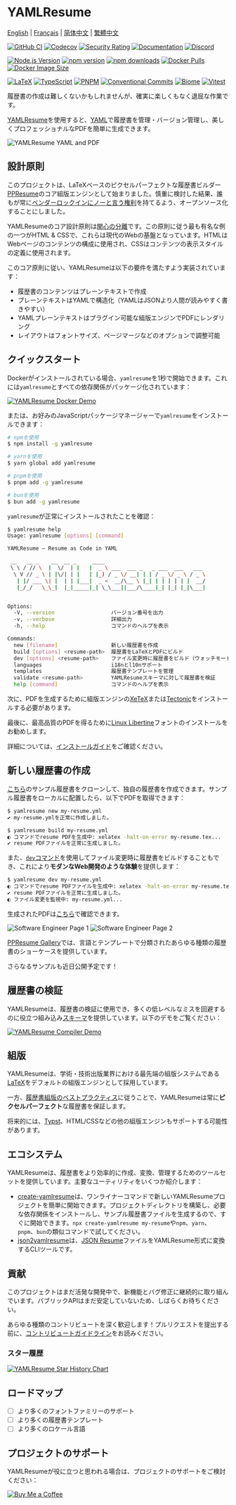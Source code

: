 # YAMLResume

[English](./README.md) | [Français](./README-fr.md) | [简体中文](./README-zh-cn.md) | [繁體中文](./README-zh-tw.md)

<!-- Build, Quality & Docs -->
[![GitHub CI](https://github.com/yamlresume/yamlresume/workflows/test/badge.svg)](https://github.com/yamlresume/yamlresume/actions/workflows/test.yml)
[![Codecov](https://img.shields.io/codecov/c/github/yamlresume/yamlresume?style=flat-square&logo=codecov)](https://codecov.io/gh/yamlresume/yamlresume)
[![Security Rating](https://img.shields.io/badge/Security-A+-brightgreen?style=flat-square&logo=shield)](https://github.com/yamlresume/yamlresume/security)
[![Documentation](https://img.shields.io/badge/docs-yamlresume.dev-blue?style=flat-square&logo=gitbook)](https://yamlresume.dev)
[![Discord](https://img.shields.io/discord/1371488902023479336?style=flat-square&logo=discord&color=5865F2)](https://discord.gg/9SyT7mVV4K)

<!-- Package & Distribution -->
[![Node.js Version](https://img.shields.io/node/v/yamlresume.svg?style=flat-square&logo=node.js&color=339933)](https://nodejs.org/)
[![npm version](https://img.shields.io/npm/v/yamlresume.svg?style=flat-square&logo=npm)](https://www.npmjs.com/package/yamlresume)
[![npm downloads](https://img.shields.io/npm/dm/yamlresume.svg?style=flat-square&logo=npm&color=CB3837)](https://www.npmjs.com/package/yamlresume)
[![Docker Pulls](https://img.shields.io/docker/pulls/yamlresume/yamlresume.svg?style=flat-square&logo=docker)](https://hub.docker.com/r/yamlresume/yamlresume)
[![Docker Image Size](https://img.shields.io/docker/image-size/yamlresume/yamlresume/latest.svg?style=flat-square&logo=docker&color=2496ED)](https://hub.docker.com/r/yamlresume/yamlresume)

<!-- Technology Stack -->
[![LaTeX](https://img.shields.io/badge/LaTeX-Typesetting-008080?style=flat-square&logo=latex)](https://www.latex-project.org/)
[![TypeScript](https://img.shields.io/badge/TypeScript-5.0+-blue?style=flat-square&logo=typescript)](https://www.typescriptlang.org/)
[![PNPM](https://img.shields.io/badge/PNPM-Workspace-orange?style=flat-square&logo=pnpm)](https://pnpm.io/)
[![Conventional Commits](https://img.shields.io/badge/Conventional%20Commits-1.0.0-FE5196?style=flat-square&logo=conventionalcommits)](https://conventionalcommits.org)
[![Biome](https://img.shields.io/badge/Biome-Linted-60a5fa?style=flat-square&logo=biome)](https://biomejs.dev/)
[![Vitest](https://img.shields.io/badge/Vitest-Tested-6E9F18?style=flat-square&logo=vitest)](https://vitest.dev/)


履歴書の作成は難しくないかもしれませんが、確実に楽しくもなく退屈な作業です。

[YAMLResume](https://yamlresume.dev)を使用すると、[YAML](https://yaml.org/)で履歴書を管理・バージョン管理し、美しくプロフェッショナルなPDFを簡単に生成できます。

![YAMLResume YAML and PDF](./docs/static/images/yamlresume-yaml-and-pdf.webp)

## 設計原則

このプロジェクトは、LaTeXベースのピクセルパーフェクトな履歴書ビルダー[PPResume](https://ppresume.com/?ref=yamlresume)のコア組版エンジンとして始まりました。慎重に検討した結果、誰もが常に[ベンダーロックインにノーと言う権利](https://blog.ppresume.com/posts/no-vendor-lock-in)を持てるよう、オープンソース化することにしました。

YAMLResumeのコア設計原則は[関心の分離](https://ja.wikipedia.org/wiki/%E9%96%A2%E5%BF%83%E3%81%AE%E5%88%86%E9%9B%A2)です。この原則に従う最も有名な例の一つがHTML & CSSで、これらは現代のWebの基盤となっています。HTMLはWebページのコンテンツの構成に使用され、CSSはコンテンツの表示スタイルの定義に使用されます。

このコア原則に従い、YAMLResumeは以下の要件を満たすよう実装されています：

- 履歴書のコンテンツはプレーンテキストで作成
- プレーンテキストはYAMLで構造化（YAMLはJSONより人間が読みやすく書きやすい）
- YAMLプレーンテキストはプラグイン可能な組版エンジンでPDFにレンダリング
- レイアウトはフォントサイズ、ページマージなどのオプションで調整可能

## クイックスタート

Dockerがインストールされている場合、`yamlresume`を1秒で開始できます。これには`yamlresume`とすべての依存関係がパッケージ化されています：

[![YAMLResume Docker Demo](https://asciinema.org/a/722057.svg)](https://asciinema.org/a/722057)

または、お好みのJavaScriptパッケージマネージャーで`yamlresume`をインストールできます：

```bash
# npmを使用
$ npm install -g yamlresume

# yarnを使用
$ yarn global add yamlresume

# pnpmを使用
$ pnpm add -g yamlresume

# bunを使用
$ bun add -g yamlresume
```

`yamlresume`が正常にインストールされたことを確認：

```bash
$ yamlresume help
Usage: yamlresume [options] [command]

YAMLResume — Resume as Code in YAML

 __   __ _    __  __ _     ____
 \ \ / // \  |  \/  | |   |  _ \ ___  ___ _   _ ___  ___   ___
  \ V // _ \ | |\/| | |   | |_) / _ \/ __| | | / _ \/ _ \ / _ \
   | |/ ___ \| |  | | |___|  _ <  __/\__ \ |_| | | | | | |  __/
   |_/_/   \_\_|  |_|_____|_| \_\___||___/\____|_| |_| |_|\___|


Options:
  -V, --version                  バージョン番号を出力
  -v, --verbose                  詳細出力
  -h, --help                     コマンドのヘルプを表示

Commands:
  new [filename]                 新しい履歴書を作成
  build [options] <resume-path>  履歴書をLaTeXとPDFにビルド
  dev [options] <resume-path>    ファイル変更時に履歴書をビルド（ウォッチモード）
  languages                      i18nとl10nサポート
  templates                      履歴書テンプレートを管理
  validate <resume-path>         YAMLResumeスキーマに対して履歴書を検証
  help [command]                 コマンドのヘルプを表示
```

次に、PDFを生成するために組版エンジンの[XeTeX](http://yamlresume.dev/docs/getting-started#xetex)または[Tectonic](http://yamlresume.dev/docs/getting-started#xetex)をインストールする必要があります。

最後に、最高品質のPDFを得るために[Linux Libertine](http://yamlresume.dev/docs/getting-started#linux-libertine)フォントのインストールをお勧めします。

詳細については、[インストールガイド](http://yamlresume.dev/docs/installation)をご確認ください。

## 新しい履歴書の作成

[こちら](./packages/cli/src/commands/fixtures/software-engineer.yml)のサンプル履歴書をクローンして、独自の履歴書を作成できます。サンプル履歴書をローカルに配置したら、以下でPDFを取得できます：

```bash
$ yamlresume new my-resume.yml
✔ my-resume.ymlを正常に作成しました。

$ yamlresume build my-resume.yml
◐ コマンドでresume PDFを生成中: xelatex -halt-on-error my-resume.tex...
✔ resume PDFファイルを正常に生成しました。
```

また、[`dev`コマンド](https://yamlresume.dev/docs/cli#dev)を使用してファイル変更時に履歴書をビルドすることもでき、これにより**モダンなWeb開発のような体験**を提供します：

```bash
$ yamlresume dev my-resume.yml
◐ コマンドでresume PDFファイルを生成中: xelatex -halt-on-error my-resume.tex...
✔ resume PDFファイルを正常に生成しました。
◐ ファイル変更を監視中: my-resume.yml...
```

生成されたPDFは[こちら](./docs/static/images/resume.pdf)で確認できます。

![Software Engineer Page 1](./docs/static/images/resume-1.webp)
![Software Engineer Page 2](./docs/static/images/resume-2.webp)

[PPResume Gallery](https://ppresume.com/gallery/?ref=yamlresume)では、言語とテンプレートで分類されたあらゆる種類の履歴書のショーケースを提供しています。

さらなるサンプルも近日公開予定です！

## 履歴書の検証

YAMLResumeは、履歴書の検証に使用でき、多くの低レベルなミスを回避するのに役立つ組み込み[スキーマ](https://yamlresume.dev/docs/compiler/schema)を提供しています。以下のデモをご覧ください：

[![YAMLResume Compiler Demo](https://asciinema.org/a/728098.svg)](https://asciinema.org/a/728098)

## 組版

YAMLResumeは、学術・技術出版業界における最先端の組版システムである[LaTeX](https://www.latex-project.org/)をデフォルトの組版エンジンとして採用しています。

一方、[履歴書組版のベストプラクティス](https://docs.ppresume.com/guide?ref=yamlresume)に従うことで、YAMLResumeは常に**ピクセルパーフェクト**な履歴書を保証します。

将来的には、[Typst](https://github.com/typst/typst)、HTML/CSSなどの他の組版エンジンもサポートする可能性があります。

## エコシステム

YAMLResumeは、履歴書をより効率的に作成、変換、管理するためのツールセットを提供しています。主要なユーティリティをいくつか紹介します：

- [create-yamlresume](https://yamlresume.dev/docs/ecosystem/create-yamlresume)は、ワンライナーコマンドで新しいYAMLResumeプロジェクトを簡単に開始できます。プロジェクトディレクトリを構築し、必要な依存関係をインストールし、サンプル履歴書ファイルを生成するので、すぐに開始できます。`npx create-yamlresume my-resume`や`npm`、`yarn`、`pnpm`、`bun`の類似コマンドで試してください。
- [json2yamlresume](https://yamlresume.dev/docs/ecosystem/json2yamlresume)は、[JSON Resume](https://jsonresume.org/)ファイルをYAMLResume形式に変換するCLIツールです。

## 貢献

このプロジェクトはまだ活発な開発中で、新機能とバグ修正に継続的に取り組んでいます。パブリックAPIはまだ安定していないため、しばらくお待ちください。

あらゆる種類のコントリビュートを深く歓迎します！プルリクエストを提出する前に、[コントリビュートガイドライン](./CONTRIBUTING.md)をお読みください。

### スター履歴

[![YAMLResume Star History Chart](https://api.star-history.com/svg?repos=yamlresume/yamlresume&type=Date)](https://www.star-history.com/#yamlresume/yamlresume&Date)

## ロードマップ

- [ ] より多くのフォントファミリーのサポート
- [ ] より多くの履歴書テンプレート
- [ ] より多くのロケール言語

## プロジェクトのサポート

YAMLResumeが役に立つと思われる場合は、プロジェクトのサポートをご検討ください：

[![Buy Me a Coffee](https://img.shields.io/badge/Buy%20Me%20a%20Coffee-FFDD00?style=for-the-badge&logo=buy-me-a-coffee&logoColor=black)](https://buymeacoffee.com/xiaohanyu)
